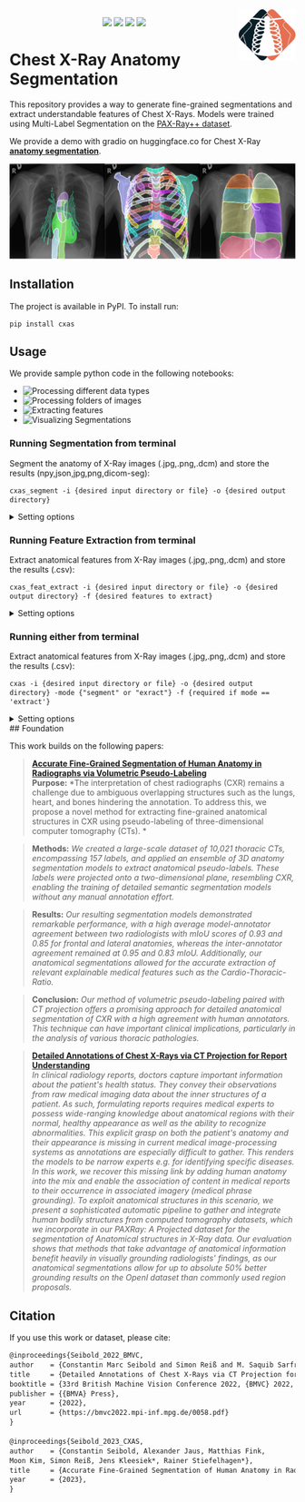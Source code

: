 <img src="./readme_images/CXAS_logo.png" align='right' alt="drawing" style="width:100px;"/>

<p align="center">
<a href=https://arxiv.org/abs/2306.03934><img src="https://img.shields.io/badge/arxiv-2306.03934-orange?logo=arxiv&logoColor=white"/></a>
<a href=https://pepy.tech/project/cxas><img src="https://static.pepy.tech/badge/cxas"/></a>
<a href="https://drive.google.com/drive/folders/1AEJAaPTxVMx9iofY4J4f2x5gpJqE61I2?usp=sharing"><img src="https://img.shields.io/badge/GDrive-Dataset-blue?logo=googledrive"/></a>
<a href=https://huggingface.co/spaces/cmseibold/cxas-demo><img src="https://huggingface.co/datasets/huggingface/badges/resolve/main/open-in-hf-spaces-sm.svg"/></a>
</p>


# Chest X-Ray Anatomy Segmentation



This repository provides a way to generate fine-grained segmentations and extract understandable features of Chest X-Rays. 
Models were trained using Multi-Label Segmentation on the [PAX-Ray++ dataset](https://drive.google.com/drive/folders/1AEJAaPTxVMx9iofY4J4f2x5gpJqE61I2?usp=sharing).

We provide a demo with gradio on huggingface.co for Chest X-Ray [**anatomy segmentation**](https://huggingface.co/spaces/cmseibold/cxas-demo).

<img src="./readme_images/overview(12).png" alt="drawing" style="width:900px;"/>

## Installation

The project is available in PyPI. To install run:

```
pip install cxas
```

## Usage

We provide sample python code in the following notebooks:

- ![Processing different data types](demos/BasicUsage.ipynb)
- ![Processing folders of images](demos/ProcessDirectories.ipynb)
- ![Extracting features](demos/ExtractFeatures.ipynb)
- ![Visualizing Segmentations](demos/VisualizingResults.ipynb)

### Running Segmentation from terminal

Segment the anatomy of X-Ray images \(.jpg,.png,.dcm\) and store the results \(npy,json,jpg,png,dicom-seg\):

```
cxas_segment -i {desired input directory or file} -o {desired output directory}
```

<details>
<summary>Setting options</summary>
    
- "-i"/"--input" : Either path to file or to directory to be processed. [**required**]
    
- "-o"/"--output": Output directory for segmentation masks  [**required**]
    
- "-ot"/"--output_type": Designates the storage type of segmentations if they are stored. [default = 'png']
                          choices=["json", "npy", "npz", "jpg", "png", "dicom-seg"]
    
- "-g"/"--gpus": Select specific GPU/CPU to process the input. [default = "0"]
    
- "-m"/"--model": Select Model used for inference. [default="UNet_ResNet50_default"]
                  choices=["UNet_ResNet50_default"]    
    
    
</details>

### Running Feature Extraction from terminal

Extract anatomical features from X-Ray images \(.jpg,.png,.dcm\) and store the results \(.csv\):

```
cxas_feat_extract -i {desired input directory or file} -o {desired output directory} -f {desired features to extract}
```

<details>
<summary>Setting options</summary>
    
- "-i"/"--input" : Either path to file or to directory to be processed. [**required**]
    
- "-o"/"--output": Output directory for segmentation masks  [**required**]
    
- "-f", "--feature": Select which features are supposed to be extracted. [**required**]
    
                     choices = ["SCD", "CTR", "Spine-Center Distance","Cardio-Thoracic Ratio"]
    
- "-ot"/"--output_type": Designates the storage type of segmentations if they are stored. [default = 'png']
                          choices=["json", "npy", "npz", "jpg", "png", "dicom-seg"]
    
- "-g"/"--gpus": Select specific GPU/CPU to process the input. [default = "0"]
    
- "-m"/"--model": Select Model used for inference. [default="UNet_ResNet50_default"]
                  choices=["UNet_ResNet50_default"]     
    
- "-s"/"--store_seg": "Wether to also store segmentation masks" [default = False]   
    
</details>

### Running either from terminal

Extract anatomical features from X-Ray images \(.jpg,.png,.dcm\) and store the results \(.csv\):

```
cxas -i {desired input directory or file} -o {desired output directory} -mode {"segment" or "exract"} -f {required if mode == 'extract'}
```

<details>
<summary>Setting options</summary>
    
- "-i"/"--input" : Either path to file or to directory to be processed. [**required**]
    
- "-o"/"--output": Output directory for segmentation masks  [**required**]
    
- "--mode": Select whether to segment images or extract features. [default="segment"]
            choices=["segment", 'extract']
    
- "-f", "--feature": Select which features are supposed to be extracted.
                     choices = ["SCD", "CTR", "Spine-Center Distance","Cardio-Thoracic Ratio"]
    
- "-ot"/"--output_type": Designates the storage type of segmentations if they are stored. [default = 'png']
                          choices=["json", "npy", "npz", "jpg", "png", "dicom-seg"]
    
- "-g"/"--gpus": Select specific GPU/CPU to process the input. [default = "0"]
    
- "-m"/"--model": Select Model used for inference. [default="UNet_ResNet50_default"]
                  choices=["UNet_ResNet50_default"]     
    
- "-s"/"--store_seg": "Wether to also store segmentation masks" [default = False] 
    
</details>
## Foundation

This work builds on the following papers:

> [**Accurate Fine-Grained Segmentation of Human Anatomy in Radiographs via Volumetric Pseudo-Labeling**]()<br>
>**Purpose:** *The interpretation of chest radiographs (CXR) remains a challenge due to ambiguous overlapping structures such as the lungs, heart, and bones hindering the annotation. To address this, we propose a novel method for extracting fine-grained anatomical structures in CXR using pseudo-labeling of three-dimensional computer tomography (CTs). *

>**Methods:** *We created a large-scale dataset of 10,021 thoracic CTs, encompassing 157 labels, and applied an ensemble of 3D anatomy segmentation models to extract anatomical pseudo-labels. These labels were projected onto a two-dimensional plane, resembling CXR, enabling the training of detailed semantic segmentation models without any manual annotation effort.*

>**Results:** *Our resulting segmentation models demonstrated remarkable performance, with a high average model-annotator agreement between two radiologists with mIoU scores of 0.93 and 0.85 for frontal and lateral anatomies, whereas the inter-annotator agreement remained at 0.95 and 0.83 mIoU. Additionally, our anatomical segmentations allowed for the accurate extraction of relevant explainable medical features such as the Cardio-Thoracic-Ratio.*

>**Conclusion:** *Our method of volumetric pseudo-labeling paired with CT projection offers a promising approach for detailed anatomical segmentation of CXR with a high agreement with human annotators. This technique can have important clinical implications, particularly in the analysis of various thoracic pathologies.*

> [**Detailed Annotations of Chest X-Rays via CT Projection for Report Understanding**](https://bmvc2022.mpi-inf.mpg.de/58/)<br>
> *In clinical radiology reports, doctors capture important information about the patient's health status. They convey their observations from raw medical imaging data about the inner structures of a patient. As such, formulating reports requires medical experts to possess wide-ranging knowledge about anatomical regions with their normal, healthy appearance as well as the ability to recognize abnormalities. This explicit grasp on both the patient's anatomy and their appearance is missing in current medical image-processing systems as annotations are especially difficult to gather. This renders the models to be narrow experts e.g. for identifying specific diseases. In this work, we recover this missing link by adding human anatomy into the mix and enable the association of content in medical reports to their occurrence in associated imagery (medical phrase grounding). To exploit anatomical structures in this scenario, we present a sophisticated automatic pipeline to gather and integrate human bodily structures from computed tomography datasets, which we incorporate in our PAXRay: A Projected dataset for the segmentation of Anatomical structures in X-Ray data. Our evaluation shows that methods that take advantage of anatomical information benefit heavily in visually grounding radiologists' findings, as our anatomical segmentations allow for up to absolute 50% better grounding results on the OpenI dataset than commonly used region proposals.*


## Citation
If you use this work or dataset, please cite:
```latex
@inproceedings{Seibold_2022_BMVC,
author    = {Constantin Marc Seibold and Simon Reiß and M. Saquib Sarfraz and Matthias A. Fink and Victoria Mayer and Jan Sellner and Moon Sung Kim and Klaus H. Maier-Hein and Jens Kleesiek and Rainer Stiefelhagen},
title     = {Detailed Annotations of Chest X-Rays via CT Projection for Report Understanding},
booktitle = {33rd British Machine Vision Conference 2022, {BMVC} 2022, London, UK, November 21-24, 2022},
publisher = {{BMVA} Press},
year      = {2022},
url       = {https://bmvc2022.mpi-inf.mpg.de/0058.pdf}
}

@inproceedings{Seibold_2023_CXAS,
author    = {Constantin Seibold, Alexander Jaus, Matthias Fink,
Moon Kim, Simon Reiß, Jens Kleesiek*, Rainer Stiefelhagen*},
title     = {Accurate Fine-Grained Segmentation of Human Anatomy in Radiographs via Volumetric Pseudo-Labeling},
year      = {2023},
}

```

